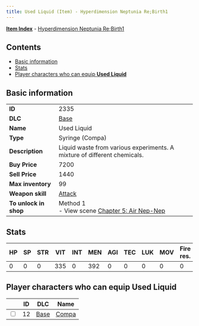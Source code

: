 ```yaml
---
title: Used Liquid (Item) - Hyperdimension Neptunia Re;Birth1
---
```


[**Item Index**](/neptunia/rb1/item/index.html) - [Hyperdimension Neptunia Re;Birth1](/neptunia/rb1)

## Contents

- [Basic information](#basic-information)
- [Stats](#stats)
- [Player characters who can equip **Used Liquid**](#player-characters-who-can-equip-used-liquid)
## Basic information

|   |   |
| -- | -- |
| **ID** | 2335 |
| **DLC** | [Base](/neptunia/rb1/dlc/1-base.html) |
| **Name** | Used Liquid |
| **Type** | Syringe (Compa) |
| **Description** | Liquid waste from various experiments. A mixture of different chemicals. |
| **Buy Price** | 7200 |
| **Sell Price** | 1440 |
| **Max inventory** | 99 |
| **Weapon skill** | [Attack](/neptunia/rb1/skill/1-2001-attack.html) |
| **To unlock in shop** | Method 1<br />- View scene [Chapter 5: Air Nep-Nep](/neptunia/rb1/scene/1-502-chapter-5-air-nep-nep.html) |


## Stats

| HP | SP | STR | VIT | INT | MEN | AGI | TEC | LUK | MOV | Fire res. | Ice res. | Wind res. | Lightning res. |
| -- | -- | --- | --- | --- | --- | --- | --- | --- | --- | --------- | -------- | --------- | -------------- |
| 0 | 0 | 0 | 335 | 0 | 392 | 0 | 0 | 0 | 0 | 0 | 0 | 0 | 0 |


## Player characters who can equip **Used Liquid**

|    | ID | DLC | Name |
| -- | -- | --- | ---- |
| <input type="checkbox" id="rb1-player-1-12" class="trackbox" /> | 12 | [Base](/neptunia/rb1/dlc/1-base.html) | [Compa](/neptunia/rb1/player/1-12-compa.html) |
